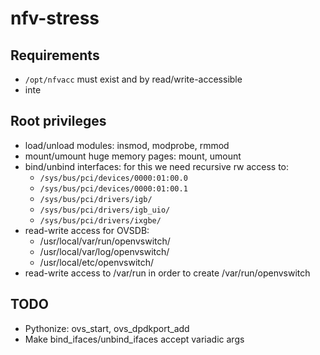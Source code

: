 # nfv-stress

## Requirements
- `/opt/nfvacc` must exist and by read/write-accessible
- inte

## Root privileges
- load/unload modules: insmod, modprobe, rmmod
- mount/umount huge memory pages: mount, umount
- bind/unbind interfaces: for this we need recursive rw access to:
   - `/sys/bus/pci/devices/0000:01:00.0`
   - `/sys/bus/pci/devices/0000:01:00.1`
   - `/sys/bus/pci/drivers/igb/`
   - `/sys/bus/pci/drivers/igb_uio/`
   - `/sys/bus/pci/drivers/ixgbe/`
- read-write access for OVSDB:
   - /usr/local/var/run/openvswitch/
   - /usr/local/var/log/openvswitch/
   - /usr/local/etc/openvswitch/
- read-write access to /var/run in order to create /var/run/openvswitch

## TODO
- Pythonize: ovs_start, ovs_dpdkport_add
- Make bind_ifaces/unbind_ifaces accept variadic args